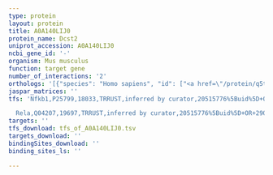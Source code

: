 ```yaml
---
type: protein
layout: protein
title: A0A140LIJ0
protein_name: Dcst2
uniprot_accession: A0A140LIJ0
ncbi_gene_id: '-'
organism: Mus musculus
function: target gene
number_of_interactions: '2'
orthologs: '[{"species": "Homo sapiens", "id": ["<a href=\"/protein/q5t1a1\">Q5T1A1</a>"]}, {"species": "Rattus norvegicus", "id": ["A0A0G2K3F3"]}, {"species": "Danio rerio", "id": ["F8W354"]}, {"species": "Drosophila melanogaster", "id": ["Q961F6"]}, {"species": "Caenorhabditis elegans", "id": ["<a href=\"/protein/q17461\">Q17461</a>"]}]'
jaspar_matrices: ''
tfs: 'Nfkb1,P25799,18033,TRRUST,inferred by curator,20515776%5Buid%5D+OR+29087512%5Buid%5D,Yes

  Rela,Q04207,19697,TRRUST,inferred by curator,20515776%5Buid%5D+OR+29087512%5Buid%5D,Yes'
targets: ''
tfs_download: tfs_of_A0A140LIJ0.tsv
targets_download: ''
bindingSites_download: ''
binding_sites_ls: ''

---
```


